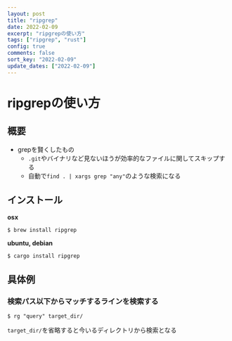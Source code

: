 ```yaml
---
layout: post
title: "ripgrep"
date: 2022-02-09
excerpt: "ripgrepの使い方"
tags: ["ripgrep", "rust"]
config: true
comments: false
sort_key: "2022-02-09"
update_dates: ["2022-02-09"]
---
```


# ripgrepの使い方

## 概要
 - grepを賢くしたもの
   - `.git`やバイナリなど見ないほうが効率的なファイルに関してスキップする
   - 自動で`find . | xargs grep "any"`のような検索になる

## インストール

**osx**  
```console
$ brew install ripgrep
```

**ubuntu, debian**  
```console
$ cargo install ripgrep
```

## 具体例

### 検索パス以下からマッチするラインを検索する

```console
$ rg "query" target_dir/
```

`target_dir/`を省略すると今いるディレクトリから検索となる
